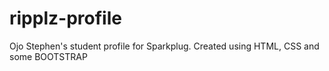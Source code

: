 # ripplz-profile
Ojo Stephen's student profile for Sparkplug. Created using HTML, CSS and some BOOTSTRAP
